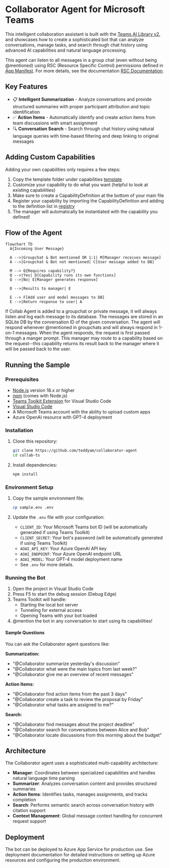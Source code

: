 <!--
---
id: collaborator-agent
title: "Collaborator Agent"
description: "AI-powered Microsoft Teams collaboration bot with advanced conversation analysis and task management capabilities."
longDescription: |
  This sample is built with the Teams AI Library v2, and showcases how to create an intelligent collaboration assistant that can analyze conversations, manage action items, and search through chat history using natural language processing and time-based queries.

featuresList:
  - "📋 Intelligent conversation summarization with participant attribution"
  - "✅ Automatic action item identification and task management"
  - "🔍 Natural language search through conversation history"
  - "⏰ Time-based queries with natural language parsing"
tags:
  - "ai"
  - "collaboration"
  - "conversation-analysis"
  - "task-management"
githubUrl: "https://github.com/microsoft/teams-agent-accelerator-templates/blob/main/js/collaborator-agent"
author: "Microsoft"
language: "TypeScript"
demoYoutubeVideoId: "RuIfcNcBB_8"
---
-->

# Collaborator Agent for Microsoft Teams

This intelligent collaboration assistant is built with the [Teams AI Library v2](https://aka.ms/teamsai-v2), and showcases how to create a sophisticated bot that can analyze conversations, manage tasks, and search through chat history using advanced AI capabilities and natural language processing.

This agent can listen to all messages in a group chat (even without being @mentioned) using RSC (Resource Specific Control) permissions defined in [App Manifest](appPackage/manifest.json). For more details, see the documentation [RSC Documentation](https://staticsint.teams.cdn.office.net/evergreen-assets/safelinks/2/atp-safelinks.html).

## Key Features

- 📋 **Intelligent Summarization** - Analyze conversations and provide structured summaries with proper participant attribution and topic identification
- ✅ **Action Items** - Automatically identify and create action items from team discussions with smart assignment
- 🔍 **Conversation Search** - Search through chat history using natural language queries with time-based filtering and deep linking to original messages

## Adding Custom Capabilities

Adding your own capabilities only requires a few steps:

1. Copy the template folder under capabilities [template](src\capabilities\template\template.ts)
2. Customize your capability to do what you want (helpful to look at existing capabilities)
3. Make sure to create a CapabilityDefinition at the bottom of your main file
4. Register your capability by importing the CapabilityDefinition and adding to the definition list in [registry](src\capabilities\registry.ts)
5. The manager will automatically be instantiated with the capability you defined!

## Flow of the Agent

```mermaid
flowchart TD
  A{Incoming User Message}

  A -->|Groupchat & Bot mentioned OR 1:1| M[Manager receives message]
  A -->|Groupchat & Bot not mentioned| C[User message added to DB]

  M --> Q{Requires capability?}
  Q -->|Yes| D[Capability runs its own functions]
  Q -->|No| E[Manager generates response]

  D -->|Results to manager| E

  E --> F[Add user and model messages to DB]
  E -->|Return response to user| A
```

If Collab Agent is added to a groupchat or private message, it will always listen and log each message to its database. The messages are stored in an SQLite DB by the conversation ID of the given conversation. 
The agent will respond whenever @mentioned in groupchats and will always respond in 1-on-1 messages. When the agent responds, the request is first passed through a manger prompt.
This manager may route to a capability based on the request--this capability returns its result back to the manager where it will be passed back to the user.


## Running the Sample

### Prerequisites

- [Node.js](https://nodejs.org/) version 18.x or higher
- [npm](https://www.npmjs.com/) (comes with Node.js)
- [Teams Toolkit Extension](https://marketplace.visualstudio.com/items?itemName=TeamsDevApp.ms-teams-vscode-extension) for Visual Studio Code
- [Visual Studio Code](https://code.visualstudio.com/)
- A Microsoft Teams account with the ability to upload custom apps
- Azure OpenAI resource with GPT-4 deployment

### Installation

1. Clone this repository:

    ```bash
    git clone https://github.com/teddyam/collaborator-agent
    cd collab-ts
    ```

2. Install dependencies:
    ```bash
    npm install
    ```

### Environment Setup

1. Copy the sample environment file:

    ```bash
    cp sample.env .env
    ```

2. Update the `.env` file with your configuration:
    - `CLIENT_ID`: Your Microsoft Teams bot ID (will be automatically generated if using Teams Toolkit)
    - `CLIENT_SECRET`: Your bot's password (will be automatically generated if using Teams Toolkit)
    - `AOAI_API_KEY`: Your Azure OpenAI API key
    - `AOAI_ENDPOINT`: Your Azure OpenAI endpoint URL
    - `AOAI_MODEL`: Your GPT-4 model deployment name
    - See `.env` for more details.

### Running the Bot

1. Open the project in Visual Studio Code
2. Press F5 to start the debug session (Debug Edge)
3. Teams Toolkit will handle:
    - Starting the local bot server
    - Tunneling for external access
    - Opening Teams with your bot loaded
4. @mention the bot in any conversation to start using its capabilities!

#### Sample Questions

You can ask the Collaborator agent questions like:

**Summarization:**
- "@Collaborator summarize yesterday's discussion"
- "@Collaborator what were the main topics from last week?"
- "@Collaborator give me an overview of recent messages"

**Action Items:**
- "@Collaborator find action items from the past 3 days"
- "@Collaborator create a task to review the proposal by Friday"
- "@Collaborator what tasks are assigned to me?"

**Search:**
- "@Collaborator find messages about the project deadline"
- "@Collaborator search for conversations between Alice and Bob"
- "@Collaborator locate discussions from this morning about the budget"

## Architecture

The Collaborator agent uses a sophisticated multi-capability architecture:

- **Manager**: Coordinates between specialized capabilities and handles natural language time parsing
- **Summarizer**: Analyzes conversation content and provides structured summaries
- **Action Items**: Identifies tasks, manages assignments, and tracks completion
- **Search**: Performs semantic search across conversation history with citation support
- **Context Management**: Global message context handling for concurrent request support

## Deployment

The bot can be deployed to Azure App Service for production use. See deployment documentation for detailed instructions on setting up Azure resources and configuring the production environment.